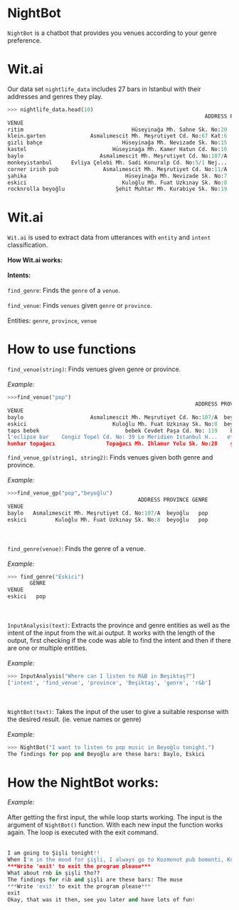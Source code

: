 # NightBot
`NightBot` is a chatbot that provides you venues according to your genre preference.
# Wit.ai
Our data set `nightlife_data` includes 27 bars in Istanbul with their addresses and genres they play.
```python
>>> nightlife_data.head(10)
                                                              ADDRESS PROVINCE       GENRE
VENUE
ritim                                  Hüseyinağa Mh. Sahne Sk. No:20  beyoğlu       latin
klein.garten              Asmalımescit Mh. Meşrutiyet Cd. No:67 Kat:6  beyoğlu  electronic
gizli bahçe                         Hüseyinağa Mh. Nevizade Sk. No:15  beyoğlu  electronic
kastel                           Hüseyinağa Mh. Kamer Hatun Cd. No:10  beyoğlu  electronic
baylo                        Asmalımescit Mh. Meşrutiyet Cd. No:107/A  beyoğlu         pop
monkeyistanbul      Evliya Çelebi Mh. Sadi Konuralp Cd. No:5/1 Nej...  beyoğlu  electronic
corner irish pub              Asmalımescit Mh. Meşrutiyet Cd. No:11/A   taksim        rock
şahika                               Hüseyinağa Mh. Nevizade Sk. No:7  beyoğlu  electronic
eskici                              Kuloğlu Mh. Fuat Uzkınay Sk. No:8  beyoğlu         pop
rocknrolla beyoğlu                Şehit Muhtar Mh. Kurabiye Sk. No:19  beyoğlu        rock
```
# Wit.ai
`Wit.ai` is used to extract data from utterances with `entity` and `intent` classification. 
<br></br>
<b>How Wit.ai works:</b>
<br></br>
  <b>Intents:</b> 
  <br></br>
  `find_genre`: Finds the `genre` of a `venue`.
  <br></br>
   `find_venue`: Finds `venues` given `genre` or `province`.
   <br></br>
  Entities: `genre`, `province`, `venue`
# How to use functions
`find_venue(string)`: Finds venues given genre or province.
<br></br>
<i> Example: </i>
```python
>>>find_venue("pop")
                                                           ADDRESS PROVINCE GENRE
VENUE
baylo                     Asmalımescit Mh. Meşrutiyet Cd. No:107/A  beyoğlu   pop
eskici                           Kuloğlu Mh. Fuat Uzkınay Sk. No:8  beyoğlu   pop
taps bebek                           bebek Cevdet Paşa Cd. No: 119    bebek   pop
l'eclipse bar    Cengiz Topel Cd. No: 39 Le Meridien Istanbul H...   etiler   pop
hunhar topağacı                Topağacı Mh. Ihlamur Yolu Sk. No:28    şişli   pop
```
`find_venue_gp(string1, string2)`: Finds venues given both genre and province.
<br></br>
<i> Example: </i>
```python
>>>find_venue_gp("pop","beyoğlu")
                                         ADDRESS PROVINCE GENRE
VENUE
baylo   Asmalımescit Mh. Meşrutiyet Cd. No:107/A  beyoğlu   pop
eskici         Kuloğlu Mh. Fuat Uzkınay Sk. No:8  beyoğlu   pop
```
<br></br>
`find_genre(venue)`: Finds the genre of a venue.
<br></br>
<i> Example: </i>
```python
>>> find_genre("Eskici")
       GENRE
VENUE
eskici   pop
```
<br></br>
`InputAnalysis(text)`: Extracts the province and genre entities as well as the intent of the input from the wit.ai output. It works with the length of the output, first checking if the code was able to find the intent and then if there are one or multiple entities.
<br></br>
<i> Example: </i>
```python
>>> InputAnalysis("Where can I listen to R&B in Beşiktaş?")
['intent', 'find_venue', 'province', 'Beşiktaş', 'genre', 'r&b']
```
<br></br>
`NightBot(text)`: Takes the input of the user to give a suitable response with the desired result. (ie. venue names or genre)
<br></br>
<i> Example: </i>
```python
>>> NightBot("I want to listen to pop music in Beyoğlu tonight.")
The findings for pop and Beyoğlu are these bars: Baylo, Eskici
```
# How the NightBot works:
<i> Example: </i>
<br></br>
After getting the first input, the while loop starts working. The input is the argument of `NightBot()` function. With each new input the function works again. 
The loop is executed with the exit command.
<br></br>
```python
I am going to Şişli tonight!!
When I'm in the mood for şişli, I always go to Kozmonot pub bomonti, Kozmonot pub topağacı, Divine brasserie & jazz club, Hunhar topağacı, The muse, Wu bomonti.
***Write 'exit' to exit the program please***
What about rnb in şişli tho??
The findings for r&b and şişli are these bars: The muse
***Write 'exit' to exit the program please***
exit
Okay, that was it then, see you later and have lots of fun!
```
